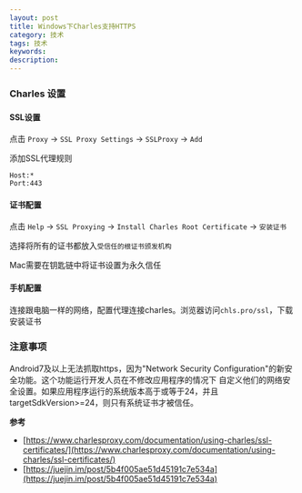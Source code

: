 ```yaml
---
layout: post
title: Windows下Charles支持HTTPS
category: 技术
tags: 技术
keywords:
description:
---
```



### Charles 设置

#### SSL设置

点击 `Proxy` -> `SSL Proxy Settings` -> `SSLProxy` -> `Add`

添加SSL代理规则

    Host:*
    Port:443

#### 证书配置

点击 `Help` -> `SSL Proxying` -> `Install Charles Root Certificate` -> `安装证书`

选择将所有的证书都放入`受信任的根证书颁发机构`

Mac需要在钥匙链中将证书设置为永久信任

#### 手机配置

连接跟电脑一样的网络，配置代理连接charles。浏览器访问`chls.pro/ssl`，下载安装证书


### 注意事项

Android7及以上无法抓取https，因为"Network Security Configuration"的新安全功能。这个功能运行开发人员在不修改应用程序的情况下
自定义他们的网络安全设置。如果应用程序运行的系统版本高于或等于24，并且targetSdkVersion>=24，则只有系统证书才被信任。


**参考**

- [https://www.charlesproxy.com/documentation/using-charles/ssl-certificates/](https://www.charlesproxy.com/documentation/using-charles/ssl-certificates/)
- [https://juejin.im/post/5b4f005ae51d45191c7e534a](https://juejin.im/post/5b4f005ae51d45191c7e534a)